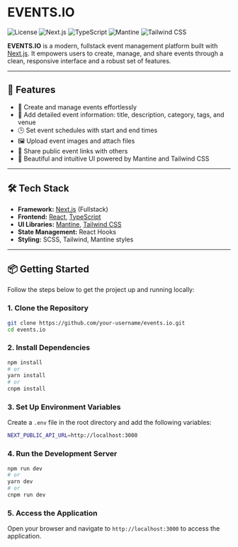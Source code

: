 # EVENTS.IO

![License](https://img.shields.io/badge/license-MIT-green)
![Next.js](https://img.shields.io/badge/built%20with-Next.js-000?logo=next.js)
![TypeScript](https://img.shields.io/badge/TypeScript-Ready-blue?logo=typescript)
![Mantine](https://img.shields.io/badge/UI-Mantine-purple?logo=mantine)
![Tailwind CSS](https://img.shields.io/badge/styling-TailwindCSS-06B6D4?logo=tailwindcss)

**EVENTS.IO** is a modern, fullstack event management platform built with [Next.js](https://nextjs.org/). It empowers users to create, manage, and share events through a clean, responsive interface and a robust set of features.

---

## 🚀 Features

- 🎉 Create and manage events effortlessly
- 📝 Add detailed event information: title, description, category, tags, and venue
- 🕒 Set event schedules with start and end times
- 🖼 Upload event images and attach files
- 🔗 Share public event links with others
- 🧭 Beautiful and intuitive UI powered by Mantine and Tailwind CSS

---

## 🛠 Tech Stack

- **Framework:** [Next.js](https://nextjs.org/) (Fullstack)
- **Frontend:** [React](https://reactjs.org/), [TypeScript](https://www.typescriptlang.org/)
- **UI Libraries:** [Mantine](https://mantine.dev/), [Tailwind CSS](https://tailwindcss.com/)
- **State Management:** React Hooks
- **Styling:** SCSS, Tailwind, Mantine styles

---

## 📦 Getting Started

Follow the steps below to get the project up and running locally:

### 1. Clone the Repository

```bash
git clone https://github.com/your-username/events.io.git
cd events.io
```

### 2. Install Dependencies

```bash
npm install
# or
yarn install
# or
cnpm install
```

### 3. Set Up Environment Variables

Create a `.env` file in the root directory and add the following variables:

```bash
NEXT_PUBLIC_API_URL=http://localhost:3000
```

### 4. Run the Development Server

```bash
npm run dev
# or
yarn dev
# or
cnpm run dev
```

### 5. Access the Application

Open your browser and navigate to `http://localhost:3000` to access the application.